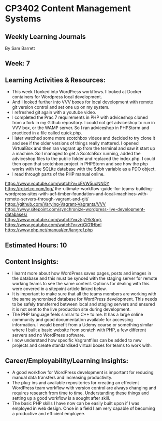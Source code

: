# CP3402 Content Management Systems
## Weekly Learning Journals

By Sam Barrett

## Week: 7

## Learning Activities & Resources:
- This week I looked into WordPress workflows. I looked at Docker containers for Wordpress local development.
- And I looked further into VVV boxes for local development with remote git version control and set one up on my system.
- I refreshed git again with a youtube video.
- I completed the Prac 7 requirements in PHP with adviceshop cloned from a fork in my Github repository. I could not get adviceshop to run in
VVV box, or the WAMP server. So I ran adviceshop in PHPStorm and practiced in a file called quick.php.
- I later watched some more scotchbox videos and decided to try clone it and see if the older versions of things really mattered. I opened VirtualBox and then ran vagrant up from the terminal and saw it start up a machine. So I managed to get a ScotchBox running, added the adviceshop files to the public folder and replaced the index.php. I could then open that scotchbox project in PHPStorm and see how the php works with the SQLite database with the $dbh variable as a PDO object.
- I read through parts of the PHP manual online.

https://www.youtube.com/watch?v=cEVW5ucNNDY  
https://roketco.com/log/  the-ultimate-workflow-guide-for-teams-building-wordpress-sites-with-acf-timber-foundation-and-local-machines-with-remote-servers-through-vagrant-and-git/  
https://github.com/Varying-Vagrant-Vagrants/VVV  
https://www.sitepoint.com/synchronize-wordpress-live-development-databases/  
https://www.youtube.com/watch?v=z5jZ9lrSpqk  
https://www.youtube.com/watch?v=vrtGiO1HbnI  
https://www.php.net/manual/en/langref.php  

## Estimated Hours: 10

## Content Insights:
- I learnt more about how WordPress saves pages, posts and images in the database and this must be synced with the staging server for remote
working teams to see the same content. Options for dealing with this were covered in a sitepoint article linked below.
- It is important to make sure that all the teams members are working with the same syncronised database for WordPress development. This needs to be
safely transferred between local and staging servers and ensured it is not sent to the live production site during development.
- The PHP language feels similar to C++ to me. It has a large online community and good documentation available for accessing information. I would
benefit from a Udemy course or something similar where I built a basic website from scratch with PHP, a few different servers and no WordPress software.
- I now understand how specific Vagrantfiles can be added to new projects and create standardised virtual boxes for teams to work with.

## Career/Employability/Learning Insights:
- A good workflow for WordPress development is important for reducing manual data transfers and increasing productivity.
- The plug-ins and available repositories for creating an effecient WordPress team workflow with version control are always changing and requires
research from time to time. Understanding these things and setting up a good workflow is a sought after skill.
- The basic PHP skills I have now can be easily built upon if I was employed in web design. Once in a field I am very capable of becoming a productive
and efficient employee.